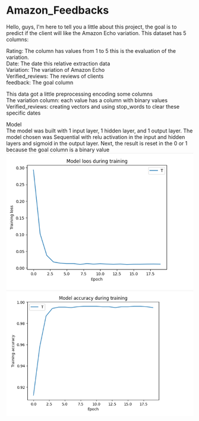 # Amazon_Feedbacks
Hello, guys, I'm here to tell you a little about this project, the goal is to predict if the client will like the Amazon Echo variation. This dataset has 5 columns:<br>

Rating: The column has values from 1 to 5 this is the evaluation of the variation.<br>
Date: The date this relative extraction data<br>
Variation: The variation of Amazon Echo<br>
Verified_reviews: The reviews of clients<br>
feedback: The goal column <br>

This data got a little preprocessing encoding some columns<br>
The variation column: each value has a column with binary values<br>
Verified_reviews: creating vectors and using stop_words to clear these specific dates<br>

Model<br>
The model was built with 1 input layer, 1 hidden layer, and 1 output layer. The model chosen was Sequential with  relu activation in the input and hidden layers and sigmoid in the output layer. Next, the result is reset in the 0 or 1 because the goal column is a binary value<br>
![Map Numer Chicago](https://github.com/lucasfreire01/Amazon_Feedbacks/blob/main/Capturar.PNG)<br>
![Map Numer Chicago](https://github.com/lucasfreire01/Amazon_Feedbacks/blob/main/Capturar1.PNG)<br>
